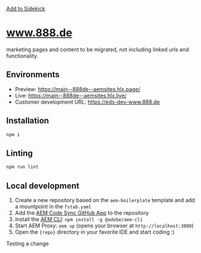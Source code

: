[Add to Sidekick](https://www.aem.live/tools/sidekick/?project=&from=&giturl=https%3A%2F%2Fgithub.com%2Faemsites%2F888de%2Ftree%2Fmain)

# www.888.de
marketing pages and content to be migrated, not including linked urls and functionality.

## Environments
- Preview: https://main--888de--aemsites.hlx.page/
- Live: https://main--888de--aemsites.hlx.live/
- Customer development URL: https://eds-dev-www.888.de

## Installation

```sh
npm i
```

## Linting

```sh
npm run lint
```

## Local development

1. Create a new repository based on the `aem-boilerplate` template and add a mountpoint in the `fstab.yaml`
1. Add the [AEM Code Sync GitHub App](https://github.com/apps/aem-code-sync) to the repository
1. Install the [AEM CLI](https://github.com/adobe/aem-cli): `npm install -g @adobe/aem-cli`
1. Start AEM Proxy: `aem up` (opens your browser at `http://localhost:3000`)
1. Open the `{repo}` directory in your favorite IDE and start coding :)

Testing a change

